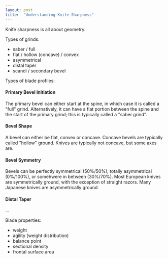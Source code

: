 ```yaml
---
layout: post
title:  "Understanding Knife Sharpness"
---
```

Knife sharpness is all about geometry.

Types of grinds:
* saber / full
* flat / hollow (concave) / convex
* asymmetrical
* distal taper
* scandi / secondary bevel

Types of blade profiles:

#### Primary Bevel Initiation

The primary bevel can either start at the spine, in which case it is called a "full" grind. Alternatively, it can have a flat portion between the spine and the start of the primary grind; this is typically called a "saber grind".

#### Bevel Shape

A bevel can either be flat, convex or concave. Concave bevels are typically called "hollow" ground. Knives are typically not concave, but some axes are.

#### Bevel Symmetry

Bevels can be perfectly symmetrical (50%/50%), totally asymmetrical (0%/100%), or somehwere in between (30%/70%). Most European knives are symmetrically ground, with the exception of straight razors. Many Japanese knives are asymmetrically ground.

#### Distal Taper

...

Blade properties:

* weight
* agility (weight distribution)
* balance point
* sectional density
* frontal surface area